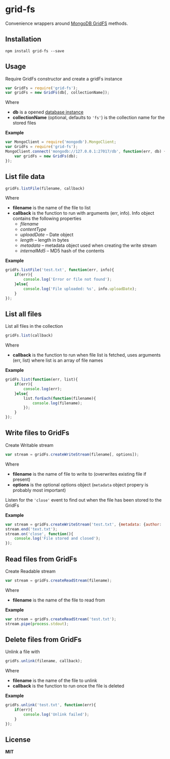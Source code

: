 # grid-fs

Convenience wrappers around [MongoDB GridFS](https://github.com/mongodb/node-mongodb-native/blob/master/docs/gridfs.md) methods.

## Installation

    npm install grid-fs --save

## Usage

Require GridFs constructor and create a gridFs instance

```javascript
var GridFs = require('grid-fs');
var gridFs = new GridFs(db[, collectionName]);
```

Where

  * **db** is a opened [database instance](https://github.com/mongodb/node-mongodb-native/blob/master/docs/articles/MongoClient.md)
  * **collectionName** (optional, defaults to `'fs'`) is the collection name for the stored files

**Example**

```javascript
var MongoClient = require('mongodb').MongoClient;
var GridFs = require('grid-fs');
MongoClient.connect('mongodb://127.0.0.1:27017/db', function(err, db) {
    var gridFs = new GridFs(db);
});
```

## List file data

```javascript
gridFs.listFile(filename, callback)
```

Where

  * **filename** is the name of the file to list
  * **callback** is the function to run with arguments (err, info). Info object contains the following properties
    * *filename*
    * *contentType*
    * *uploadDate* – Date object
    * *length* – length in bytes
    * *metadata* – metadata object used when creating the write stream
    * *internalMd5* – MD5 hash of the contents

**Example**

```javascript
gridFs.listFile('test.txt', function(err, info){
    if(err){
        console.log('Error or file not found');
    }else{
        console.log('File uploaded: %s', info.uploadDate);
    }
});
```

## List all files

List all files in the collection

```javascript
gridFs.list(callback)
```

Where

  * **callback** is the function to run when file list is fetched, uses arguments (err, list) where list is an array of file names

**Example**

```javascript
gridFs.list(function(err, list){
    if(err){
        console.log(err);
    }else{
        list.forEach(function(filename){
            console.log(filename);
        });
    }
});
```

## Write files to GridFs

Create Writable stream

```javascript
var stream = gridFs.createWriteStream(filename[, options]);
```

Where

  * **filename** is the name of file to write to (overwrites existing file if present)
  * **options** is the optional options object (`metadata` object propery is probably most important)

Listen for the `'close'` event to find out when the file has been stored to the GridFs

**Example**

```javascript
var stream = gridFs.createWriteStream('test.txt', {metadata: {author: 'Andris'}});
stream.end('text.txt');
stream.on('close', function(){
    console.log('File stored and closed');
});
```

## Read files from GridFs

Create Readable stream

```javascript
var stream = gridFs.createReadStream(filename);
```

Where

  * **filename** is the name of the file to read from

**Example**

```javascript
var stream = gridFs.createReadStream('test.txt');
stream.pipe(process.stdout);
```

## Delete files from GridFs

Unlink a file with

```javascript
gridFs.unlink(filename, callback);
```

Where

  * **filename** is the name of the file to unlink
  * **callback** is the function to run once the file is deleted

**Example**

```javascript
gridFs.unlink('test.txt', function(err){
    if(err){
        console.log('Unlink failed');
    }
});
```

## License

**MIT**